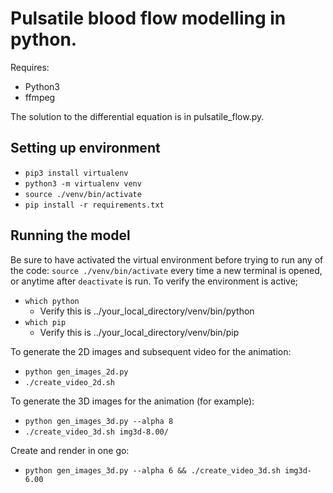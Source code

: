 # Pulsatile blood flow modelling in python.

Requires:
  - Python3
  - ffmpeg

The solution to the differential equation is in pulsatile_flow.py. 

## Setting up environment

 - `pip3 install virtualenv`
 - `python3 -m virtualenv venv`
 - `source ./venv/bin/activate`
 - `pip install -r requirements.txt`

## Running the model

Be sure to have activated the virtual environment before trying to run any of
  the code: `source ./venv/bin/activate` every time a new terminal is opened,
  or anytime after `deactivate` is run. To verify the environment is active;
  
  
- `which python`
  - Verify this is ../your_local_directory/venv/bin/python
- `which pip`
  - Verify this is ../your_local_directory/venv/bin/pip

To generate the 2D images and subsequent video for the animation:
 - `python gen_images_2d.py`
 - `./create_video_2d.sh`
 
To generate the 3D images for the animation (for example):
 - `python gen_images_3d.py --alpha 8`
 - `./create_video_3d.sh img3d-8.00/`
 
 Create and render in one go:
  - `python gen_images_3d.py --alpha 6 && ./create_video_3d.sh img3d-6.00`